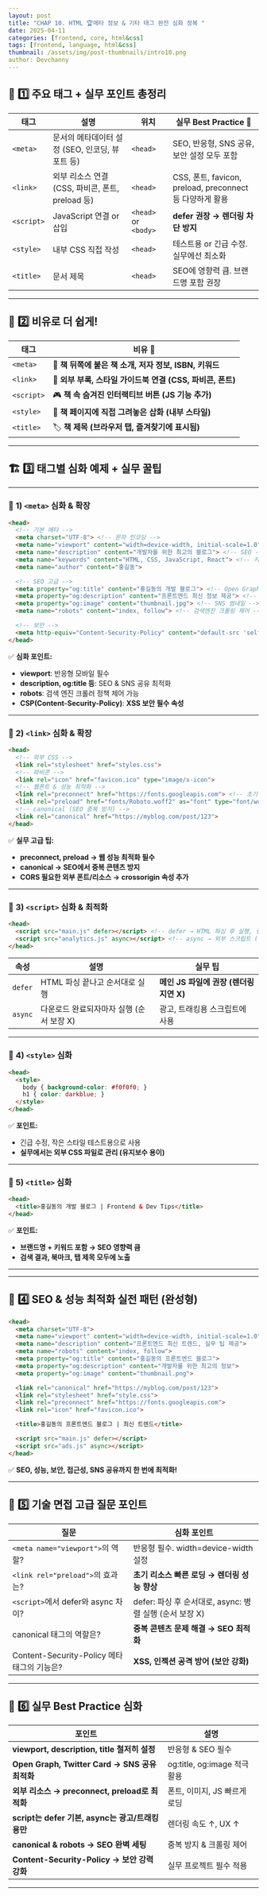 ```yaml
---
layout: post
title: "CHAP 10. HTML 🏆메타 정보 & 기타 태그 완전 심화 정복 "
date: 2025-04-11
categories: [frontend, core, html&css]
tags: [frontend, language, html&css]
thumbnail: /assets/img/post-thumbnails/intro10.png
author: Devchanny
---
```


## 📌 **1️⃣ 주요 태그 + 실무 포인트 총정리**

| 태그 | 설명 | 위치 | 실무 Best Practice 🚩 |
| --- | --- | --- | --- |
| `<meta>` | 문서의 메타데이터 설정 (SEO, 인코딩, 뷰포트 등) | `<head>` | SEO, 반응형, SNS 공유, 보안 설정 모두 포함 |
| `<link>` | 외부 리소스 연결 (CSS, 파비콘, 폰트, preload 등) | `<head>` | CSS, 폰트, favicon, preload, preconnect 등 다양하게 활용 |
| `<script>` | JavaScript 연결 or 삽입 | `<head>` or `<body>` | **defer 권장 → 렌더링 차단 방지** |
| `<style>` | 내부 CSS 직접 작성 | `<head>` | 테스트용 or 긴급 수정. 실무에선 최소화 |
| `<title>` | 문서 제목 | `<head>` | SEO에 영향력 큼. 브랜드명 포함 권장 |

---

## 🧩 **2️⃣ 비유로 더 쉽게!**

| 태그 | 비유 🌟 |
| --- | --- |
| `<meta>` | 📄 **책 뒤쪽에 붙은 책 소개, 저자 정보, ISBN, 키워드** |
| `<link>` | 🔗 **외부 부록, 스타일 가이드북 연결 (CSS, 파비콘, 폰트)** |
| `<script>` | 🎮 **책 속 숨겨진 인터랙티브 버튼 (JS 기능 추가)** |
| `<style>` | 🎨 **책 페이지에 직접 그려놓은 삽화 (내부 스타일)** |
| `<title>` | 🏷️ **책 제목 (브라우저 탭, 즐겨찾기에 표시됨)** |

---

## 🏗️ **3️⃣ 태그별 심화 예제 + 실무 꿀팁**

---

### 🌟 **1) `<meta>` 심화 & 확장**

```html
<head>
  <!-- 기본 메타 -->
  <meta charset="UTF-8"> <!-- 문자 인코딩 -->
  <meta name="viewport" content="width=device-width, initial-scale=1.0"> <!-- 반응형 필수 -->
  <meta name="description" content="개발자를 위한 최고의 블로그"> <!-- SEO -->
  <meta name="keywords" content="HTML, CSS, JavaScript, React"> <!-- 키워드 (검색엔진 참고) -->
  <meta name="author" content="홍길동">

  <!-- SEO 고급 -->
  <meta property="og:title" content="홍길동의 개발 블로그"> <!-- Open Graph: SNS 공유 제목 -->
  <meta property="og:description" content="프론트엔드 최신 정보 제공"> <!-- SNS 공유 설명 -->
  <meta property="og:image" content="thumbnail.jpg"> <!-- SNS 썸네일 -->
  <meta name="robots" content="index, follow"> <!-- 검색엔진 크롤링 제어 -->

  <!-- 보안 -->
  <meta http-equiv="Content-Security-Policy" content="default-src 'self'"> <!-- XSS, 코드 인젝션 방지 -->
</head>
```

✅ **심화 포인트:**

- **viewport**: 반응형 모바일 필수
- **description, og:title 등**: SEO & SNS 공유 최적화
- **robots**: 검색 엔진 크롤러 정책 제어 가능
- **CSP(Content-Security-Policy)**: **XSS 보안 필수 속성**

---

### 🌟 **2) `<link>` 심화 & 확장**

```html
<head>
  <!-- 외부 CSS -->
  <link rel="stylesheet" href="styles.css">
  <!-- 파비콘 -->
  <link rel="icon" href="favicon.ico" type="image/x-icon">
  <!-- 웹폰트 & 성능 최적화 -->
  <link rel="preconnect" href="https://fonts.googleapis.com"> <!-- 초기 연결 최적화 -->
  <link rel="preload" href="fonts/Roboto.woff2" as="font" type="font/woff2" crossorigin> <!-- 폰트 빠르게 -->
  <!-- canonical (SEO 중복 방지) -->
  <link rel="canonical" href="https://myblog.com/post/123">
</head>

```

✅ **실무 고급 팁:**

- **preconnect, preload → 웹 성능 최적화 필수**
- **canonical → SEO에서 중복 콘텐츠 방지**
- **CORS 필요한 외부 폰트/리소스 → crossorigin 속성 추가**

---

### 🌟 **3) `<script>` 심화 & 최적화**

```html
<head>
  <script src="main.js" defer></script> <!-- defer → HTML 파싱 후 실행, 렌더링 안 막음 -->
  <script src="analytics.js" async></script> <!-- async → 외부 스크립트 (광고, 트래킹) -->
</head>
```

| 속성 | 설명 | 실무 팁 |
| --- | --- | --- |
| `defer` | HTML 파싱 끝나고 순서대로 실행 | **메인 JS 파일에 권장 (렌더링 지연 X)** |
| `async` | 다운로드 완료되자마자 실행 (순서 보장 X) | 광고, 트래킹용 스크립트에 사용 |

---

### 🌟 **4) `<style>` 심화**

```html
<head>
  <style>
    body { background-color: #f0f0f0; }
    h1 { color: darkblue; }
  </style>
</head>
```

✅ **포인트:**

- 긴급 수정, 작은 스타일 테스트용으로 사용
- **실무에서는 외부 CSS 파일로 관리 (유지보수 용이)**

---

### 🌟 **5) `<title>` 심화**

```html
<head>
  <title>홍길동의 개발 블로그 | Frontend & Dev Tips</title>
</head>
```

✅ **포인트:**

- **브랜드명 + 키워드 포함 → SEO 영향력 큼**
- **검색 결과, 북마크, 탭 제목 모두에 노출**

---

---

## 🎯 **4️⃣ SEO & 성능 최적화 실전 패턴 (완성형)**

```html
<head>
  <meta charset="UTF-8">
  <meta name="viewport" content="width=device-width, initial-scale=1.0">
  <meta name="description" content="프론트엔드 최신 트렌드, 실무 팁 제공">
  <meta name="robots" content="index, follow">
  <meta property="og:title" content="홍길동의 프론트엔드 블로그">
  <meta property="og:description" content="개발자를 위한 최고의 정보">
  <meta property="og:image" content="thumbnail.png">

  <link rel="canonical" href="https://myblog.com/post/123">
  <link rel="stylesheet" href="style.css">
  <link rel="preconnect" href="https://fonts.googleapis.com">
  <link rel="icon" href="favicon.ico">

  <title>홍길동의 프론트엔드 블로그 | 최신 트렌드</title>

  <script src="main.js" defer></script>
  <script src="ads.js" async></script>
</head>
```

✅ **SEO, 성능, 보안, 접근성, SNS 공유까지 한 번에 최적화!**

---

## 🧠 **5️⃣ 기술 면접 고급 질문 포인트**

| 질문 | 심화 포인트 |
| --- | --- |
| `<meta name="viewport">`의 역할? | 반응형 필수. width=device-width 설정 |
| `<link rel="preload">`의 효과는? | **초기 리소스 빠른 로딩 → 렌더링 성능 향상** |
| `<script>`에서 defer와 async 차이? | defer: 파싱 후 순서대로, async: 병렬 실행 (순서 보장 X) |
| canonical 태그의 역할은? | **중복 콘텐츠 문제 해결 → SEO 최적화** |
| Content-Security-Policy 메타 태그의 기능은? | **XSS, 인젝션 공격 방어 (보안 강화)** |

---

## 💼 **6️⃣ 실무 Best Practice 심화**

| 포인트 | 설명 |
| --- | --- |
| **viewport, description, title 철저히 설정** | 반응형 & SEO 필수 |
| **Open Graph, Twitter Card → SNS 공유 최적화** | og:title, og:image 적극 활용 |
| **외부 리소스 → preconnect, preload로 최적화** | 폰트, 이미지, JS 빠르게 로딩 |
| **script는 defer 기본, async는 광고/트래킹용만** | 렌더링 속도 ↑, UX ↑ |
| **canonical & robots → SEO 완벽 세팅** | 중복 방지 & 크롤링 제어 |
| **Content-Security-Policy → 보안 강력 강화** | 실무 프로젝트 필수 적용 |

---
